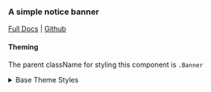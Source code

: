 ### A simple notice banner

[Full Docs](react.preview.pinpoint.com/?path=/docs/components-banner) | [Github](https://github.com/pinpt/react/tree/master/src/components/Banner)

#### Theming

The parent className for styling this component is `.Banner`

<details>
	<summary>Base Theme Styles</summary>

```css
.Banner.wrapper {
	width: 100%;
	display: flex;
	align-items: center;
	justify-content: center;
	padding: 1rem;
	background-color: rgb(245, 158, 11);
	color: rgb(120, 53, 15);
}

.Banner .inner {
	display: flex;
	align-items: center;
	flex-direction: row;
	width: 100%;
	max-width: 80rem;
}

.Banner.icon {
	margin-right: 0.5rem;
}
```

</details>
